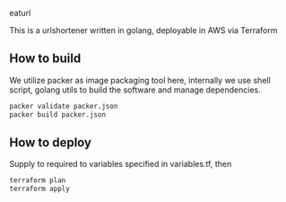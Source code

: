 eaturl

This is a urlshortener written in golang, deployable in AWS via Terraform

## How to build

We utilize packer as image packaging tool here, internally we use shell script, golang utils to build the software and manage dependencies.

```sh
packer validate packer.json
packer build packer.json
```

## How to deploy

Supply to required to variables specified in variables.tf, then

```sh
terraform plan
terraform apply
```
